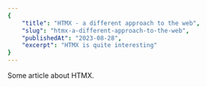 ```yaml
---
{
    "title": "HTMX - a different approach to the web",
    "slug": "htmx-a-different-approach-to-the-web",
    "publishedAt": "2023-08-28",
    "excerpt": "HTMX is quite interesting"
}
---
```


Some article about HTMX.
